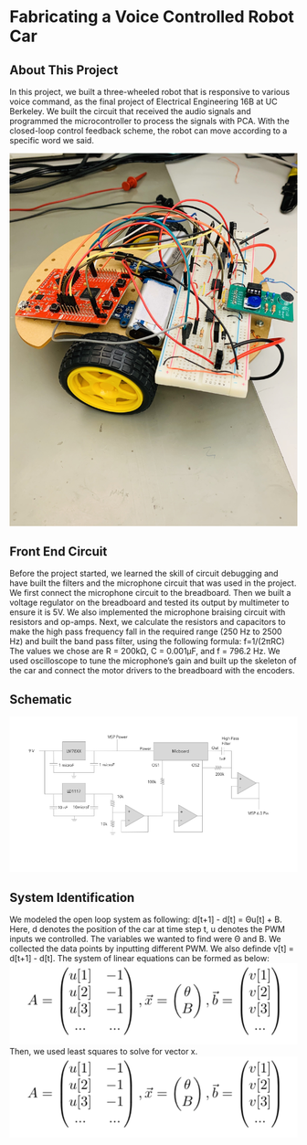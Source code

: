 # Fabricating a Voice Controlled Robot Car

## About This Project
In this project, we  built a three-wheeled robot that is responsive to various voice command, as the final project of Electrical Engineering 16B at UC Berkeley. We built the circuit that received the audio signals and programmed the microcontroller to process the signals with PCA. With the closed-loop control feedback scheme, the robot can move according to a specific word we said.

![Overall Design](images/photo.JPG)

## Front End Circuit
Before the project started, we learned the skill of circuit debugging and have built the filters and the microphone circuit that was used in the project. We first connect the microphone circuit to the breadboard. Then we built a voltage regulator on the breadboard and tested its output by multimeter to ensure it is 5V. We also implemented the microphone braising circuit with resistors and op-amps. Next, we calculate the resistors and capacitors to make the high pass frequency fall in the required range (250 Hz to 2500 Hz) and built the band pass filter, using the following formula:
f=1/(2πRC)
The values we chose are R = 200kΩ, C = 0.001μF, and f = 796.2 Hz.
We used oscilloscope to tune the microphone’s gain and built up the skeleton of the car and connect the motor drivers to the breadboard with the encoders.

## Schematic
![](images/schematics.png)

## System Identification
We modeled the open loop system as following:
d[t+1] - d[t] = Θu[t] + B.
Here, d denotes the position of the car at time step t, u denotes the PWM inputs we controlled. The variables we wanted to find were Θ and B.
We collected the data points by inputting different PWM. 
We also definde v[t] = d[t+1] - d[t]. The system of linear equations can be formed as below:
![](images/Equation1.png)
Then, we used least squares to solve for vector x.
![](images/Equation1.png)
